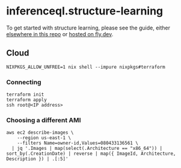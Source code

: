 # inferenceql.structure-learning

To get started with structure learning, please see the guide, either [elsewhere in this repo](https://github.com/InferenceQL/inferenceql.structure-learning/blob/main/docs/modules/ROOT/pages/structure-learning.adoc) or [hosted on fly.dev](https://inferenceql-documentation.fly.dev/structure-learning/structure-learning.html).

## Cloud

``` shell
NIXPKGS_ALLOW_UNFREE=1 nix shell --impure nixpkgs#terraform
```

### Connecting

``` shell
terraform init
terraform apply
ssh root@<IP address>
```

### Choosing a different AMI

``` shell
aws ec2 describe-images \
    --region us-east-1 \
    --filters Name=owner-id,Values=080433136561 \
  | jq '.Images | map(select(.Architecture == "x86_64")) | sort_by(.CreationDate) | reverse | map({ ImageId, Architecture, Description }) | .[:5]'
```
